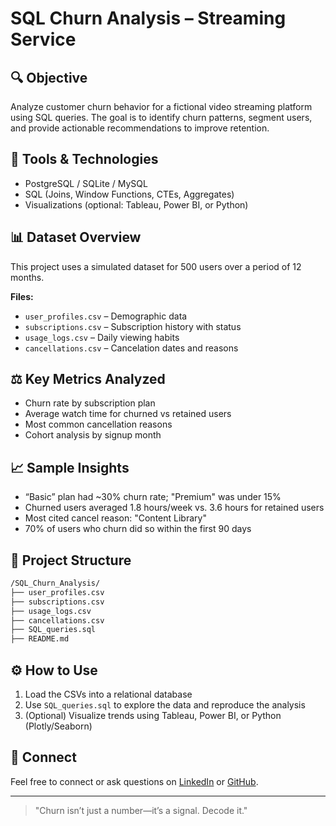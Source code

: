 # SQL Churn Analysis – Streaming Service

## 🔍 Objective
Analyze customer churn behavior for a fictional video streaming platform using SQL queries. The goal is to identify churn patterns, segment users, and provide actionable recommendations to improve retention.

## 💪 Tools & Technologies
- PostgreSQL / SQLite / MySQL
- SQL (Joins, Window Functions, CTEs, Aggregates)
- Visualizations (optional: Tableau, Power BI, or Python)

## 📊 Dataset Overview
This project uses a simulated dataset for 500 users over a period of 12 months.

**Files:**
- `user_profiles.csv` – Demographic data
- `subscriptions.csv` – Subscription history with status
- `usage_logs.csv` – Daily viewing habits
- `cancellations.csv` – Cancelation dates and reasons

## ⚖️ Key Metrics Analyzed
- Churn rate by subscription plan
- Average watch time for churned vs retained users
- Most common cancellation reasons
- Cohort analysis by signup month

## 📈 Sample Insights
- “Basic” plan had ~30% churn rate; "Premium" was under 15%
- Churned users averaged 1.8 hours/week vs. 3.6 hours for retained users
- Most cited cancel reason: "Content Library"
- 70% of users who churn did so within the first 90 days

## 📁 Project Structure
```bash
/SQL_Churn_Analysis/
├── user_profiles.csv
├── subscriptions.csv
├── usage_logs.csv
├── cancellations.csv
├── SQL_queries.sql
├── README.md
```

## ⚙️ How to Use
1. Load the CSVs into a relational database
2. Use `SQL_queries.sql` to explore the data and reproduce the analysis
3. (Optional) Visualize trends using Tableau, Power BI, or Python (Plotly/Seaborn)

## 🔗 Connect
Feel free to connect or ask questions on [LinkedIn](https://www.linkedin.com/in/the-madonald) or [GitHub](https://github.com/themacdonald).

---

> "Churn isn’t just a number—it’s a signal. Decode it."

